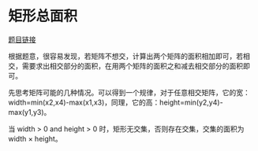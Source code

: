 # 矩形总面积

[题目链接](https://www.lanqiao.cn/problems/3536/learning/)

根据题意，很容易发现，若矩阵不想交，计算出两个矩阵的面积相加即可，若相交，需要求出相交部分的面积，在用两个矩阵的面积之和减去相交部分的面积即可。

先思考矩阵可能的几种情况。可以得到一个规律，对于任意相交矩阵，它的宽：width=min(x2,x4)-max(x1,x3)，同理，它的高：height=min(y2,y4)-max(y1,y3)。

当 width > 0 and height > 0 时，矩形无交集，否则存在交集，交集的面积为 width × height。
